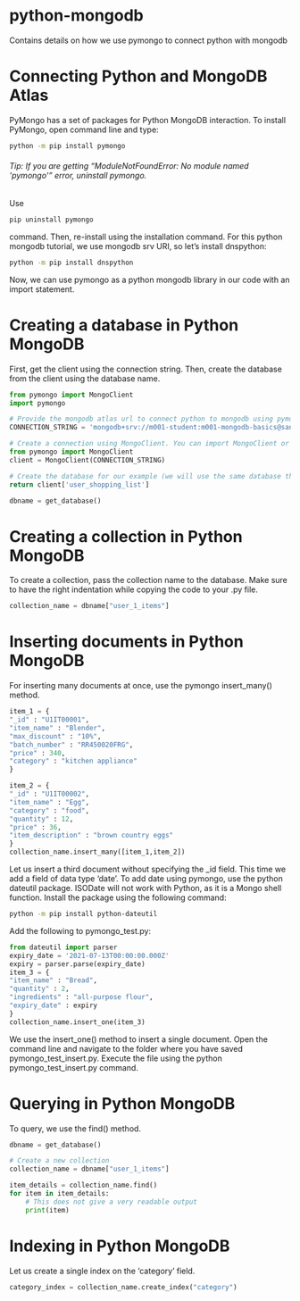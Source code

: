 # python-mongodb
Contains details on how we use pymongo to connect python with mongodb

# Connecting Python and MongoDB Atlas
PyMongo has a set of packages for Python MongoDB interaction.
To install PyMongo, open command line and type:
```bash
python -m pip install pymongo
```

###### Tip: If you are getting “ModuleNotFoundError: No module named 'pymongo'” error, uninstall pymongo. 
Use 
```bash
pip uninstall pymongo 
```
command. Then, re-install using the installation command.
For this python mongodb tutorial, we use mongodb srv URI, so let’s install dnspython:
```bash
python -m pip install dnspython
```

Now, we can use pymongo as a python mongodb library in our code with an import statement.

# Creating a database in Python MongoDB
First, get the client using the connection string. Then, create the database from the client using the database name.
```python
from pymongo import MongoClient
import pymongo

# Provide the mongodb atlas url to connect python to mongodb using pymongo
CONNECTION_STRING = 'mongodb+srv://m001-student:m001-mongodb-basics@sandbox.qurli.mongodb.net/myFirstDatabase'

# Create a connection using MongoClient. You can import MongoClient or use pymongo.MongoClient
from pymongo import MongoClient
client = MongoClient(CONNECTION_STRING)

# Create the database for our example (we will use the same database throughout the tutorial
return client['user_shopping_list']

dbname = get_database()
```

# Creating a collection in Python MongoDB

To create a collection, pass the collection name to the database. Make sure to have the right indentation while copying the code to your .py file.
```python
collection_name = dbname["user_1_items"]
```

# Inserting documents in Python MongoDB
For inserting many documents at once, use the pymongo insert_many() method.
```python
item_1 = {
"_id" : "U1IT00001",
"item_name" : "Blender",
"max_discount" : "10%",
"batch_number" : "RR450020FRG",
"price" : 340,
"category" : "kitchen appliance"
}

item_2 = {
"_id" : "U1IT00002",
"item_name" : "Egg",
"category" : "food",
"quantity" : 12,
"price" : 36,
"item_description" : "brown country eggs"
}
collection_name.insert_many([item_1,item_2])
```

Let us insert a third document without specifying the _id field. This time we add a field of data type ‘date’. To add date using pymongo, use the python dateutil package. ISODate will not work with Python, as it is a Mongo shell function. 
Install the package using the following command: 
```bash
python -m pip install python-dateutil
```
Add the following to pymongo_test.py:
```python
from dateutil import parser
expiry_date = '2021-07-13T00:00:00.000Z'
expiry = parser.parse(expiry_date)
item_3 = {
"item_name" : "Bread",
"quantity" : 2,
"ingredients" : "all-purpose flour",
"expiry_date" : expiry
}
collection_name.insert_one(item_3)
```

We use the insert_one() method to insert a single document.
Open the command line and navigate to the folder where you have saved pymongo_test_insert.py. Execute the file using the  python pymongo_test_insert.py command.

# Querying in Python MongoDB 
To query, we use the find() method.
```python
dbname = get_database()

# Create a new collection
collection_name = dbname["user_1_items"]

item_details = collection_name.find()
for item in item_details:
	# This does not give a very readable output
	print(item)
```	
	
# Indexing in Python MongoDB
Let us create a single index on the ‘category’ field. 
```python
category_index = collection_name.create_index("category")
```
